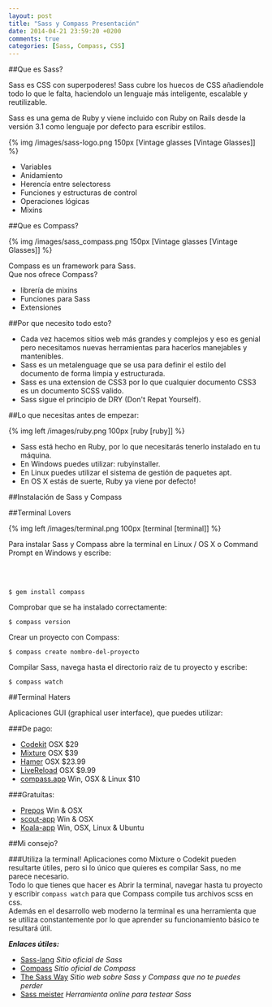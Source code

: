 ```yaml
---
layout: post
title: "Sass y Compass Presentación"
date: 2014-04-21 23:59:20 +0200
comments: true
categories: [Sass, Compass, CSS]
---
```


##Que es Sass?

Sass es CSS con superpoderes!
Sass cubre los huecos de CSS añadiendole todo lo que le falta, haciendolo un lenguaje más inteligente, escalable y reutilizable.
<!--more-->
Sass es una gema de Ruby y viene incluido con Ruby on Rails desde la versión 3.1 como lenguaje por defecto para escribir estilos.

{% img /images/sass-logo.png 150px [Vintage glasses [Vintage Glasses]] %}

<ul>
<li>Variables</li>
<li>Anidamiento</li>
<li>Herencía entre selectoress</li>
<li>Funciones y estructuras de control</li>
<li>Operaciones lógicas</li>
<li>Mixins</li>
</ul>


##Que es Compass?

{% img /images/sass_compass.png 150px [Vintage glasses [Vintage Glasses]] %}

Compass es un framework para Sass.<br />
Que nos ofrece Compass?

<ul>
<li>librería de mixins</li>
<li>Funciones para Sass</li>
<li>Extensiones</li>
</ul>

##Por que necesito todo esto?

<ul>
<li>Cada vez hacemos sitios web más grandes y complejos y eso es genial pero necesitamos nuevas herramientas para hacerlos manejables y mantenibles.</li>
<li>Sass es un metalenguage que se usa para definir el estilo del documento de forma limpia y estructurada.</li>
<li>Sass es una extension de CSS3 por lo que cualquier documento CSS3 es un documento SCSS valido.</li>
<li>Sass sigue el principio de DRY (Don't Repat Yourself).</li>
</ul>

##Lo que necesitas antes de empezar:

{% img left /images/ruby.png 100px [ruby [ruby]] %}

<ul>
<li>Sass está hecho en Ruby, por lo que necesitarás tenerlo instalado en tu máquina.</li>
<li>En Windows puedes utilizar: rubyinstaller.</li>
<li>En Linux puedes utilizar el sistema de gestión de paquetes apt.</li>
<li>En OS X estás de suerte, Ruby ya viene por defecto!</li>
</ul>

##Instalación de Sass y Compass

##Terminal Lovers

{% img left /images/terminal.png 100px [terminal [terminal]] %}

Para instalar Sass y Compass abre la terminal en Linux / OS X o Command Prompt en Windows y escribe:

<br />
<br />

```
$ gem install compass
```
Comprobar que se ha instalado correctamente:

```
$ compass version
```
Crear un proyecto con Compass:

```
$ compass create nombre-del-proyecto
```
Compilar Sass, navega hasta el directorio raiz de tu proyecto y escribe:

```
$ compass watch
```

##Terminal Haters

Aplicaciones GUI (graphical user interface), que puedes utilizar:

###De pago:

+ [Codekit](http://incident57.com/codekit/) OSX $29
+ [Mixture](http://mixture.io/) OSX $39
+ [Hamer](http://hammerformac.com/) OSX $23.99
+ [LiveReload](http://livereload.com/) OSX $9.99
+ [compass.app](http://compass.kkbox.com/) Win, OSX & Linux $10


###Gratuítas:

+ [Prepos](http://alphapixels.com/prepros/) Win & OSX
+ [scout-app](http://mhs.github.io/scout-app/) Win & OSX
+ [Koala-app](http://koala-app.com/#download) Win, OSX, Linux & Ubuntu


##Mi consejo?

###Utiliza la terminal!
Aplicaciones como Mixture o Codekit pueden resultarte útiles, pero si lo único que quieres es compilar Sass, no me parece necesario. <br />
Todo lo que tienes que hacer es Abrir la terminal, navegar hasta tu proyecto y escribir ```compass watch``` para que Compass compile tus archivos scss en css. <br />
Además en el desarrollo web moderno la terminal es una herramienta que se utiliza constantemente por lo que aprender su funcionamiento básico te resultará útil.

___Enlaces útiles:___

+ [Sass-lang](http://sass-lang.com/) _Sitio oficial de Sass_
+ [Compass](http://compass-style.org/) _Sitio oficial de Compass_
+ [The Sass Way](http://thesassway.com/) _Sitio web sobre Sass y Compass que no te puedes perder_
+ [Sass meister](http://sassmeister.com/gist/11032479) _Herramienta online para testear Sass_